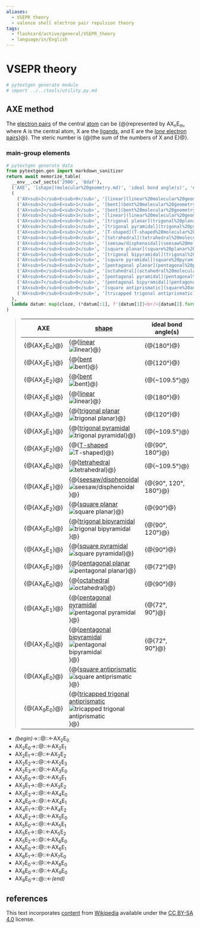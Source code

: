 ```yaml
---
aliases:
  - VSEPR theory
  - valence shell electron pair repulsion theory
tags:
  - flashcard/active/general/VSEPR_theory
  - language/in/English
---
```


# VSEPR theory

```Python
# pytextgen generate module
# import ../../tools/utility.py.md
```

## AXE method

The [electron pairs](electron%20pair.md) of the central [atom](atom.md) can be {@{represented by AX<sub>n</sub>E<sub>m</sub>, where A is the central atom, X are the [ligands](ligand.md), and E are the [_lone_ electron pairs](lone%20pair.md)}@}. The steric number is {@{the sum of the numbers of X and E}@}. <!--SR:!2025-03-31,523,290!2026-11-29,958,330-->

### main-group elements

```Python
# pytextgen generate data
from pytextgen.gen import markdown_sanitizer
return await memorize_table(
  __env__.cwf_sects('2900', '8daf'),
  ('AXE', '[shape](molecular%20geometry.md)', 'ideal bond angle(s)', 'example(s)',),
  (
    ('AX<sub>2</sub>E<sub>0</sub>', '[linear](linear%20molecular%20geometry.md)', '![{}](../archives/Wikimedia%20Commons/AX2E0-3D-balls.png)', '180°', '[CO<sub>2</sub>](carbon%20dioxide.md)',),
    ('AX<sub>2</sub>E<sub>1</sub>', '[bent](bent%20molecular%20geometry.md)', '![{}](../archives/Wikimedia%20Commons/AX2E1-3D-balls.png)', '120°', '[SO<sub>2</sub>](sulfur%20dioxide.md)'),
    ('AX<sub>2</sub>E<sub>2</sub>', '[bent](bent%20molecular%20geometry.md)', '![{}](../archives/Wikimedia%20Commons/AX2E2-3D-balls.png)', '~109.5°', '[H<sub>2</sub>O](water.md)'),
    ('AX<sub>2</sub>E<sub>3</sub>', '[linear](linear%20molecular%20geometry.md)', '![{}](../archives/Wikimedia%20Commons/AX2E3-3D-balls.png)', '180°', '[XeF<sub>2</sub>](xenon%20difluoride.md)'),
    ('AX<sub>3</sub>E<sub>0</sub>', '[trigonal planar](trigonal%20planar%20molecular%20geometry.md)', '![{}](../archives/Wikimedia%20Commons/AX3E0-3D-balls.png)', '120°', '[BF<sub>3</sub>](boron%20trifluoride.md)'),
    ('AX<sub>3</sub>E<sub>1</sub>', '[trigonal pyramidal](trigonal%20pyramidal%20molecular%20geometry.md)', '![{}](../archives/Wikimedia%20Commons/AX3E1-3D-balls.png)', '~109.5°', '[NH<sub>3</sub>](ammonia.md)'),
    ('AX<sub>3</sub>E<sub>2</sub>', '[T-shaped](T-shaped%20molecular%20geometry.md)', '![{}](../archives/Wikimedia%20Commons/AX3E2-3D-balls.png)', '90°, 180°', '[ClF<sub>3</sub>](chlorine%20trifluoride.md)'),
    ('AX<sub>4</sub>E<sub>0</sub>', '[tetrahedral](tetrahedral%20molecular%20geometry.md)', '![{}](../archives/Wikimedia%20Commons/AX4E0-3D-balls.png)', '~109.5°', '[CH<sub>4</sub>](methane.md)'),
    ('AX<sub>4</sub>E<sub>1</sub>', '[seesaw/disphenoidal](seesaw%20molecular%20geometry.md)', '![{}](../archives/Wikimedia%20Commons/AX4E1-3D-balls.png)', '90°, 120°, 180°', '[SF<sub>4</sub>](sulfur%20tetrafluoride.md)'),
    ('AX<sub>4</sub>E<sub>2</sub>', '[square planar](square%20planar%20molecular%20geometry.md)', '![{}](../archives/Wikimedia%20Commons/AX4E2-3D-balls.png)', '90°', '[XeF<sub>4</sub>](xenon%20tetrafluoride.md)'),
    ('AX<sub>5</sub>E<sub>0</sub>', '[trigonal bipyramidal](trigonal%20bipyramidal%20molecular%20geometry.md)', '![{}](../archives/Wikimedia%20Commons/Trigonal-bipyramidal-3D-balls.png)', '90°, 120°', '[PCl<sub>5</sub>](phosphorous%20pentachloride.md)'),
    ('AX<sub>5</sub>E<sub>1</sub>', '[square pyramidal](square%20pyramidal%20molecular%20geometry.md)', '![{}](../archives/Wikimedia%20Commons/AX5E1-3D-balls.png)', '90°', '[BrF<sub>5</sub>](bromine%20pentafluoride.md)'),
    ('AX<sub>5</sub>E<sub>2</sub>', '[pentagonal planar](pentagonal%20planar%20molecular%20geometry.md)', '![{}](../archives/Wikimedia%20Commons/AX5E2-3D-balls.png)', '72°', 'XeF<sub>5</sub><sup>-</sup>'),
    ('AX<sub>6</sub>E<sub>0</sub>', '[octahedral](octahedral%20molecular%20geometry.md)', '![{}](../archives/Wikimedia%20Commons/AX6E0-3D-balls.png)', '90°', '[SF<sub>6</sub>](sulfur%20hexafluoride.md)'),
    ('AX<sub>6</sub>E<sub>1</sub>', '[pentagonal pyramidal](pentagonal%20pyramidal%20molecular%20geometry.md)', '![{}](../archives/Wikimedia%20Commons/AX6E1-3D-balls.png)', '72°, 90°', 'XeOF<sub>5</sub><sup>-</sup>'),
    ('AX<sub>7</sub>E<sub>0</sub>', '[pentagonal bipyramidal](pentagonal%20bipyramidal%20molecular%20geometry.md)', '![{}](../archives/Wikimedia%20Commons/AX7E0-3D-balls.png)', '72°, 90°', '[IF<sub>7</sub>](iodine%20heptafluoride.md)'),
    ('AX<sub>8</sub>E<sub>0</sub>', '[square antiprismatic](square%20antiprismatic%20molecular%20geometry.md)', '![{}](../archives/Wikimedia%20Commons/AX8E0-3D-balls.png)', '', 'XeF<sub>8</sub><sup>2-</sup>'),
    ('AX<sub>9</sub>E<sub>0</sub>', '[tricapped trigonal antiprismatic](tricapped%20trigonal%20antiprismatic%20molecular%20geometry.md)', '![{}](../archives/Wikimedia%20Commons/AX9E0-3D-balls.png)', '', 'ReH<sub>9</sub><sup>2-</sup>'),
  ),
  lambda datum: map(cloze, (*datum[:1], f'{datum[1]}<br/>{datum[2].format(markdown_sanitizer(datum[1]))}', *datum[3:],)),
)
```

<!--pytextgen generate section="2900"--><!-- The following content is generated at 2023-03-26T17:23:22.932532+08:00. Any edits will be overridden! -->

> | AXE | [shape](molecular%20geometry.md) | ideal bond angle(s) | example(s) |
> |-|-|-|-|
> | {@{AX<sub>2</sub>E<sub>0</sub>}@} | {@{[linear](linear%20molecular%20geometry.md)<br/>![linear](../archives/Wikimedia%20Commons/AX2E0-3D-balls.png)}@} | {@{180°}@} | {@{[CO<sub>2</sub>](carbon%20dioxide.md)}@} |
> | {@{AX<sub>2</sub>E<sub>1</sub>}@} | {@{[bent](bent%20molecular%20geometry.md)<br/>![bent](../archives/Wikimedia%20Commons/AX2E1-3D-balls.png)}@} | {@{120°}@} | {@{[SO<sub>2</sub>](sulfur%20dioxide.md)}@} |
> | {@{AX<sub>2</sub>E<sub>2</sub>}@} | {@{[bent](bent%20molecular%20geometry.md)<br/>![bent](../archives/Wikimedia%20Commons/AX2E2-3D-balls.png)}@} | {@{~109.5°}@} | {@{[H<sub>2</sub>O](water.md)}@} |
> | {@{AX<sub>2</sub>E<sub>3</sub>}@} | {@{[linear](linear%20molecular%20geometry.md)<br/>![linear](../archives/Wikimedia%20Commons/AX2E3-3D-balls.png)}@} | {@{180°}@} | {@{[XeF<sub>2</sub>](xenon%20difluoride.md)}@} |
> | {@{AX<sub>3</sub>E<sub>0</sub>}@} | {@{[trigonal planar](trigonal%20planar%20molecular%20geometry.md)<br/>![trigonal planar](../archives/Wikimedia%20Commons/AX3E0-3D-balls.png)}@} | {@{120°}@} | {@{[BF<sub>3</sub>](boron%20trifluoride.md)}@} |
> | {@{AX<sub>3</sub>E<sub>1</sub>}@} | {@{[trigonal pyramidal](trigonal%20pyramidal%20molecular%20geometry.md)<br/>![trigonal pyramidal](../archives/Wikimedia%20Commons/AX3E1-3D-balls.png)}@} | {@{~109.5°}@} | {@{[NH<sub>3</sub>](ammonia.md)}@} |
> | {@{AX<sub>3</sub>E<sub>2</sub>}@} | {@{[T-shaped](T-shaped%20molecular%20geometry.md)<br/>![T-shaped](../archives/Wikimedia%20Commons/AX3E2-3D-balls.png)}@} | {@{90°, 180°}@} | {@{[ClF<sub>3</sub>](chlorine%20trifluoride.md)}@} |
> | {@{AX<sub>4</sub>E<sub>0</sub>}@} | {@{[tetrahedral](tetrahedral%20molecular%20geometry.md)<br/>![tetrahedral](../archives/Wikimedia%20Commons/AX4E0-3D-balls.png)}@} | {@{~109.5°}@} | {@{[CH<sub>4</sub>](methane.md)}@} |
> | {@{AX<sub>4</sub>E<sub>1</sub>}@} | {@{[seesaw/disphenoidal](seesaw%20molecular%20geometry.md)<br/>![seesaw/disphenoidal](../archives/Wikimedia%20Commons/AX4E1-3D-balls.png)}@} | {@{90°, 120°, 180°}@} | {@{[SF<sub>4</sub>](sulfur%20tetrafluoride.md)}@} |
> | {@{AX<sub>4</sub>E<sub>2</sub>}@} | {@{[square planar](square%20planar%20molecular%20geometry.md)<br/>![square planar](../archives/Wikimedia%20Commons/AX4E2-3D-balls.png)}@} | {@{90°}@} | {@{[XeF<sub>4</sub>](xenon%20tetrafluoride.md)}@} |
> | {@{AX<sub>5</sub>E<sub>0</sub>}@} | {@{[trigonal bipyramidal](trigonal%20bipyramidal%20molecular%20geometry.md)<br/>![trigonal bipyramidal](../archives/Wikimedia%20Commons/Trigonal-bipyramidal-3D-balls.png)}@} | {@{90°, 120°}@} | {@{[PCl<sub>5</sub>](phosphorous%20pentachloride.md)}@} |
> | {@{AX<sub>5</sub>E<sub>1</sub>}@} | {@{[square pyramidal](square%20pyramidal%20molecular%20geometry.md)<br/>![square pyramidal](../archives/Wikimedia%20Commons/AX5E1-3D-balls.png)}@} | {@{90°}@} | {@{[BrF<sub>5</sub>](bromine%20pentafluoride.md)}@} |
> | {@{AX<sub>5</sub>E<sub>2</sub>}@} | {@{[pentagonal planar](pentagonal%20planar%20molecular%20geometry.md)<br/>![pentagonal planar](../archives/Wikimedia%20Commons/AX5E2-3D-balls.png)}@} | {@{72°}@} | {@{XeF<sub>5</sub><sup>-</sup>}@} |
> | {@{AX<sub>6</sub>E<sub>0</sub>}@} | {@{[octahedral](octahedral%20molecular%20geometry.md)<br/>![octahedral](../archives/Wikimedia%20Commons/AX6E0-3D-balls.png)}@} | {@{90°}@} | {@{[SF<sub>6</sub>](sulfur%20hexafluoride.md)}@} |
> | {@{AX<sub>6</sub>E<sub>1</sub>}@} | {@{[pentagonal pyramidal](pentagonal%20pyramidal%20molecular%20geometry.md)<br/>![pentagonal pyramidal](../archives/Wikimedia%20Commons/AX6E1-3D-balls.png)}@} | {@{72°, 90°}@} | {@{XeOF<sub>5</sub><sup>-</sup>}@} |
> | {@{AX<sub>7</sub>E<sub>0</sub>}@} | {@{[pentagonal bipyramidal](pentagonal%20bipyramidal%20molecular%20geometry.md)<br/>![pentagonal bipyramidal](../archives/Wikimedia%20Commons/AX7E0-3D-balls.png)}@} | {@{72°, 90°}@} | {@{[IF<sub>7</sub>](iodine%20heptafluoride.md)}@} |
> | {@{AX<sub>8</sub>E<sub>0</sub>}@} | {@{[square antiprismatic](square%20antiprismatic%20molecular%20geometry.md)<br/>![square antiprismatic](../archives/Wikimedia%20Commons/AX8E0-3D-balls.png)}@} |  | {@{XeF<sub>8</sub><sup>2-</sup>}@} |
> | {@{AX<sub>9</sub>E<sub>0</sub>}@} | {@{[tricapped trigonal antiprismatic](tricapped%20trigonal%20antiprismatic%20molecular%20geometry.md)<br/>![tricapped trigonal antiprismatic](../archives/Wikimedia%20Commons/AX9E0-3D-balls.png)}@} |  | {@{ReH<sub>9</sub><sup>2-</sup>}@} | <!--SR:!2026-09-06,973,350!2028-02-14,1384,350!2026-11-02,1014,350!2027-06-28,1205,350!2027-08-23,1246,350!2027-04-16,1145,350!2025-10-16,707,330!2025-08-12,491,230!2028-03-24,1416,350!2026-04-04,827,330!2025-12-31,544,330!2024-12-15,75,290!2026-11-06,1018,350!2025-11-01,598,270!2027-11-02,1303,350!2025-04-28,434,230!2027-04-24,1064,330!2025-01-25,454,310!2027-06-29,1205,350!2025-06-17,560,310!2026-11-11,1023,350!2027-04-16,1146,350!2025-08-12,579,290!2025-03-05,211,210!2028-06-24,1487,350!2025-10-04,694,330!2026-03-30,823,330!2024-12-04,11,130!2026-08-07,877,330!2027-12-20,1229,330!2027-03-14,1035,330!2025-04-16,551,310!2026-11-30,959,330!2024-12-01,109,190!2028-07-09,1336,310!2024-12-28,32,150!2026-10-03,916,330!2027-11-30,1186,310!2027-08-05,1231,350!2026-03-29,768,290!2028-02-21,1390,350!2026-03-02,810,330!2026-09-11,900,330!2026-08-09,805,290!2027-07-10,1214,350!2026-06-23,832,290!2027-07-02,1208,350!2024-12-24,24,130!2027-06-16,1195,350!2025-01-13,431,290!2027-09-08,1259,350!2025-01-01,32,130!2027-04-09,1139,350!2026-05-04,861,330!2027-11-08,1309,350!2025-04-23,523,310!2027-01-23,1082,350!2024-12-08,458,310!2027-09-04,1255,350!2026-04-24,697,250!2027-01-28,1086,350!2026-02-21,755,330!2028-03-08,1402,350!2024-12-09,26,130!2027-10-23,1296,350!2025-10-04,632,290!2024-12-11,24,130!2027-04-28,1155,350!2025-03-11,183,170!2026-08-14,782,270-->

<!--/pytextgen-->

<!--pytextgen generate section="8daf"--><!-- The following content is generated at 2024-01-04T20:17:52.751605+08:00. Any edits will be overridden! -->

- _(begin)_→::@::←AX<sub>2</sub>E<sub>0</sub> <!--SR:!2026-10-07,920,330!2028-03-22,1415,350-->
- AX<sub>2</sub>E<sub>0</sub>→::@::←AX<sub>2</sub>E<sub>1</sub> <!--SR:!2027-04-20,1148,350!2028-03-31,1422,350-->
- AX<sub>2</sub>E<sub>1</sub>→::@::←AX<sub>2</sub>E<sub>2</sub> <!--SR:!2027-10-11,1286,350!2027-06-23,1200,350-->
- AX<sub>2</sub>E<sub>2</sub>→::@::←AX<sub>2</sub>E<sub>3</sub> <!--SR:!2026-09-08,897,330!2027-07-09,1213,350-->
- AX<sub>2</sub>E<sub>3</sub>→::@::←AX<sub>3</sub>E<sub>0</sub> <!--SR:!2027-01-22,1082,350!2025-10-10,541,290-->
- AX<sub>3</sub>E<sub>0</sub>→::@::←AX<sub>3</sub>E<sub>1</sub> <!--SR:!2027-04-17,1146,350!2027-10-06,1281,350-->
- AX<sub>3</sub>E<sub>1</sub>→::@::←AX<sub>3</sub>E<sub>2</sub> <!--SR:!2027-11-07,1308,350!2028-06-06,1472,350-->
- AX<sub>3</sub>E<sub>2</sub>→::@::←AX<sub>4</sub>E<sub>0</sub> <!--SR:!2025-04-07,128,210!2024-12-26,301,310-->
- AX<sub>4</sub>E<sub>0</sub>→::@::←AX<sub>4</sub>E<sub>1</sub> <!--SR:!2028-02-29,1396,350!2028-06-15,1480,350-->
- AX<sub>4</sub>E<sub>1</sub>→::@::←AX<sub>4</sub>E<sub>2</sub> <!--SR:!2028-03-11,1405,350!2028-01-18,1361,350-->
- AX<sub>4</sub>E<sub>2</sub>→::@::←AX<sub>5</sub>E<sub>0</sub> <!--SR:!2026-02-06,745,330!2026-12-29,979,330-->
- AX<sub>5</sub>E<sub>0</sub>→::@::←AX<sub>5</sub>E<sub>1</sub> <!--SR:!2027-07-16,1220,350!2027-09-28,1276,350-->
- AX<sub>5</sub>E<sub>1</sub>→::@::←AX<sub>5</sub>E<sub>2</sub> <!--SR:!2028-06-23,1487,350!2027-10-14,1288,350-->
- AX<sub>5</sub>E<sub>2</sub>→::@::←AX<sub>6</sub>E<sub>0</sub> <!--SR:!2026-12-06,965,330!2025-12-20,540,330-->
- AX<sub>6</sub>E<sub>0</sub>→::@::←AX<sub>6</sub>E<sub>1</sub> <!--SR:!2028-07-29,1430,310!2027-12-29,1345,350-->
- AX<sub>6</sub>E<sub>1</sub>→::@::←AX<sub>7</sub>E<sub>0</sub> <!--SR:!2025-09-18,625,310!2026-12-07,938,290-->
- AX<sub>7</sub>E<sub>0</sub>→::@::←AX<sub>8</sub>E<sub>0</sub> <!--SR:!2028-05-25,1462,350!2025-06-23,384,290-->
- AX<sub>8</sub>E<sub>0</sub>→::@::←AX<sub>9</sub>E<sub>0</sub> <!--SR:!2027-04-06,1137,350!2026-09-19,907,330-->
- AX<sub>9</sub>E<sub>0</sub>→::@::←_(end)_ <!--SR:!2028-01-09,1354,350!2026-11-21,1032,350-->

<!--/pytextgen-->

## references

This text incorporates [content](https://en.wikipedia.org/wiki/VSEPR_theory) from [Wikipedia](Wikipedia.md) available under the [CC BY-SA 4.0](https://creativecommons.org/licenses/by-sa/4.0/) license.
